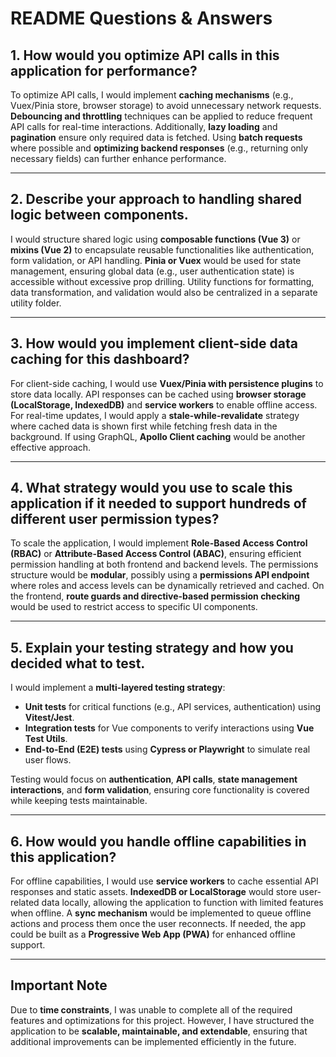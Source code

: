 # README Questions & Answers

## 1. How would you optimize API calls in this application for performance?
To optimize API calls, I would implement **caching mechanisms** (e.g., Vuex/Pinia store, browser storage) to avoid unnecessary network requests. **Debouncing and throttling** techniques can be applied to reduce frequent API calls for real-time interactions. Additionally, **lazy loading** and **pagination** ensure only required data is fetched. Using **batch requests** where possible and **optimizing backend responses** (e.g., returning only necessary fields) can further enhance performance.

---

## 2. Describe your approach to handling shared logic between components.
I would structure shared logic using **composable functions (Vue 3)** or **mixins (Vue 2)** to encapsulate reusable functionalities like authentication, form validation, or API handling. **Pinia or Vuex** would be used for state management, ensuring global data (e.g., user authentication state) is accessible without excessive prop drilling. Utility functions for formatting, data transformation, and validation would also be centralized in a separate utility folder.

---

## 3. How would you implement client-side data caching for this dashboard?
For client-side caching, I would use **Vuex/Pinia with persistence plugins** to store data locally. API responses can be cached using **browser storage (LocalStorage, IndexedDB)** and **service workers** to enable offline access. For real-time updates, I would apply a **stale-while-revalidate** strategy where cached data is shown first while fetching fresh data in the background. If using GraphQL, **Apollo Client caching** would be another effective approach.

---

## 4. What strategy would you use to scale this application if it needed to support hundreds of different user permission types?
To scale the application, I would implement **Role-Based Access Control (RBAC)** or **Attribute-Based Access Control (ABAC)**, ensuring efficient permission handling at both frontend and backend levels. The permissions structure would be **modular**, possibly using a **permissions API endpoint** where roles and access levels can be dynamically retrieved and cached. On the frontend, **route guards and directive-based permission checking** would be used to restrict access to specific UI components.

---

## 5. Explain your testing strategy and how you decided what to test.
I would implement a **multi-layered testing strategy**:
- **Unit tests** for critical functions (e.g., API services, authentication) using **Vitest/Jest**.
- **Integration tests** for Vue components to verify interactions using **Vue Test Utils**.
- **End-to-End (E2E) tests** using **Cypress or Playwright** to simulate real user flows.

Testing would focus on **authentication**, **API calls**, **state management interactions**, and **form validation**, ensuring core functionality is covered while keeping tests maintainable.

---

## 6. How would you handle offline capabilities in this application?
For offline capabilities, I would use **service workers** to cache essential API responses and static assets. **IndexedDB or LocalStorage** would store user-related data locally, allowing the application to function with limited features when offline. A **sync mechanism** would be implemented to queue offline actions and process them once the user reconnects. If needed, the app could be built as a **Progressive Web App (PWA)** for enhanced offline support.

---

## **Important Note**
Due to **time constraints**, I was unable to complete all of the required features and optimizations for this project. However, I have structured the application to be **scalable, maintainable, and extendable**, ensuring that additional improvements can be implemented efficiently in the future.
